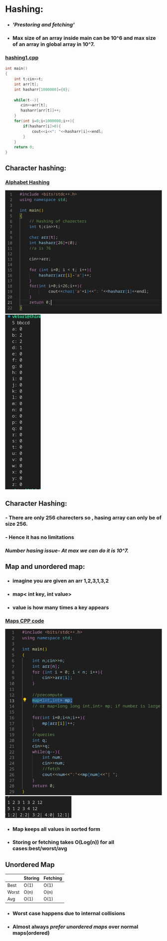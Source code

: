 # Hashing:

- ### ***'Prestoring and fetching'*** 
- ### Max size of an array inside main can be 10^6 and max size of an array in global array in 10^7.

### [hashing1.cpp](./hashing1.cpp)
```cpp
int main()
{
    int t;cin>>t;
    int arr[t];
    int hasharr[1000000]={0};
    
    while(t--){
       cin>>arr[t];
       hasharr[arr[t]]++;
    }
    for(int i=0;i<1000000;i++){
        if(hasharr[i]>0){
            cout<<i<<": "<<hasharr[i]<<endl;
        }
    }
    return 0;
}
```


## Character hashing:

### [Alphabet Hashing](hashing2.cpp)
![Alt text](image-4.png) ![Alt text](image-5.png)  

## Character Hashing:

### - There are only 256 charecters so , hasing array can only be of size 256.

### - Hence it has no limitations

### ***Number hasing issue- At max we can do it is 10^7.***

## Map and unordered map:

- ### imagine you are given an arr 1,2,3,1,3,2
- ### map< int key, int value>
- ### value is how many times a key appears

### [Maps CPP code](./Code/maps1.cpp)  
![maps](image-7.png)  
![Alt text](image-6.png)  

- ### Map keeps all values in sorted form 
- ###  Storing or fetching takes O(Log(n)) for all cases:best/worst/avg

## Unordered Map

|       | Storing | Fetching |
|-------|---------|----------|
| Best  | O(1)    | O(1)     |
| Worst | O(n)    | O(n)     |
| Avg   | O(1)    | O(1)     |

- ### Worst case happens due to internal collisions
- ### Almost always ***prefer unordered maps*** over normal maps(ordered)
